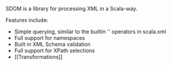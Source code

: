 SDOM is a library for processing XML in a Scala-way.

Features include:
* Simple querying, similar to the builtin '\' operators in scala.xml
* Full support for namespaces
* Built in XML Schema validation
* Full support for XPath selections
* [[Transformations]]